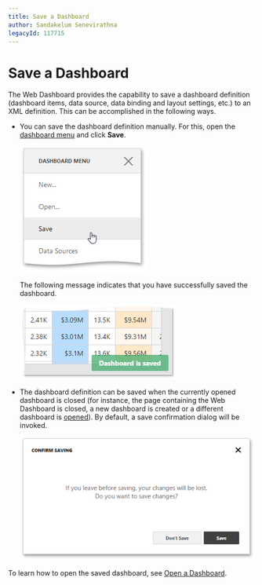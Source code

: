 ```yaml
---
title: Save a Dashboard
author: Sandakelum Senevirathna
legacyId: 117715
---
```

# Save a Dashboard
The Web Dashboard provides the capability to save a dashboard definition (dashboard items, data source, data binding and layout settings, etc.) to an XML definition. This can be accomplished in the following ways.
* You can save the dashboard definition manually. For this, open the [dashboard menu](ui-elements/dashboard-menu.md) and click **Save**.
	
	![wdd-save-dashboard](../../images/img122631.png)
	
	The following message indicates that you have successfully saved the dashboard.
	
	![wdd-dashboard-saved-message](../../images/img125564.png)
* The dashboard definition can be saved when the currently opened dashboard is closed (for instance, the page containing the Web Dashboard is closed, a new dashboard is created or a different dashboard is [opened](open-a-dashboard.md)). By default, a save confirmation dialog will be invoked.
	
	![wdd-save-chages-confirm-dialog](../../images/img125634.png)

To learn how to open the saved dashboard, see [Open a Dashboard](open-a-dashboard.md).